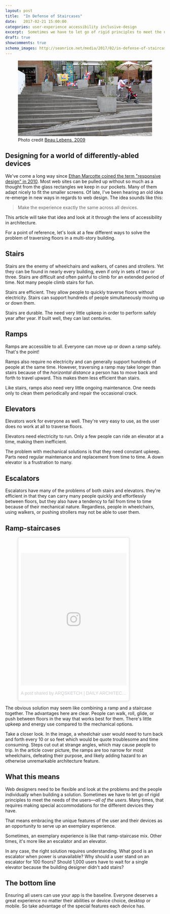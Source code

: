 ```yaml
---
layout: post
title:  "In Defense of Staircases"
date:   2017-02-21 15:00:00
categories: user-experience accessibility inclusive-design
excerpt:  Sometimes we have to let go of rigid principles to meet the needs of all users. Many times, that requires making special accommodations for the different devices they have.
draft: true
showcomments: true
schema_images: http://seanrice.net/media/2017/02/in-defense-of-staircases-1.jpg
---
```


<figure>
<img src="/media/2017/02/in-defense-of-staircases-1.jpg" alt="A non-handicap-friendly ramp cuts through a set of stairs">
<figcaption>Photo credit <a href="https://www.flickr.com/photos/borkazoid/4202740785" target="\_blank">Beau Lebens, 2009</a></figcaption>
</figure>

## Designing for a world of differently-abled devices

We've come a long way since [Ethan Marcotte coined the term "responsive design" in 2010](https://alistapart.com/article/responsive-web-design). Most web sites can be pulled up without so much as a thought from the glass rectangles we keep in our pockets. Many of them adapt nicely to fit the smaller screens. Of late, I've been hearing an old idea re-emerge in new ways in regards to web design. The idea sounds like this:

> Make the experience exactly the same across all devices.

This article will take that idea and look at it through the lens of accessibility in architecture.

For a point of reference, let's look at a few different ways to solve the problem of traversing floors in a multi-story building.

## Stairs

Stairs are the enemy of wheelchairs and walkers, of canes and strollers. Yet they can be found in nearly every building, even if only in sets of two or three. Stairs are difficult and often painful to climb for an extended period of time. Not many people climb stairs for fun.

Stairs are efficient. They allow people to quickly traverse floors without electricity. Stairs can support hundreds of people simultaneously moving up or down them.

Stairs are durable. The need very little upkeep in order to perform safely year after year. If built well, they can last centuries.

## Ramps

Ramps are accessible to all. Everyone can move up or down a ramp safely. That's the point!

Ramps also require no electricity and can generally support hundreds of people at the same time. However, traversing a ramp may take longer than stairs because of the _horizontal distance_ a person has to move back and forth to travel upward. This makes them less efficient than stairs.

Like stairs, ramps also need very little ongoing maintenance. One needs only to clean them periodically and repair the occasional crack.

## Elevators

Elevators work for everyone as well. They're very easy to use, as the user does no work at all to traverse floors.

Elevators need electricity to run. Only a few people can ride an elevator at a time, making them inefficient.

The problem with mechanical solutions is that they need constant upkeep. Parts need regular maintenance and replacement from time to time. A down elevator is a frustration to many.

## Escalators

Escalators have many of the problems of both stairs and elevators. they're efficient in that they can carry many people quickly and effortlessly between floors, but they also have a tendency to fail from time to time because of their mechanical nature. Regardless, people in wheelchairs, using walkers, or pushing strollers may not be able to user them.

## Ramp-staircases

<figure class="img-right"><blockquote class="instagram-media" data-instgrm-version="7" style=" background:#FFF; border:0; border-radius:3px; box-shadow:0 0 1px 0 rgba(0,0,0,0.5),0 1px 10px 0 rgba(0,0,0,0.15); margin: 1px; max-width:350px; padding:0; width:99.375%; width:-webkit-calc(100% - 2px); width:calc(100% - 2px);"><div style="padding:8px;"> <div style=" background:#F8F8F8; line-height:0; margin-top:40px; padding:62.55006675567423% 0; text-align:center; width:100%;"> <div style=" background:url(data:image/png;base64,iVBORw0KGgoAAAANSUhEUgAAACwAAAAsCAMAAAApWqozAAAABGdBTUEAALGPC/xhBQAAAAFzUkdCAK7OHOkAAAAMUExURczMzPf399fX1+bm5mzY9AMAAADiSURBVDjLvZXbEsMgCES5/P8/t9FuRVCRmU73JWlzosgSIIZURCjo/ad+EQJJB4Hv8BFt+IDpQoCx1wjOSBFhh2XssxEIYn3ulI/6MNReE07UIWJEv8UEOWDS88LY97kqyTliJKKtuYBbruAyVh5wOHiXmpi5we58Ek028czwyuQdLKPG1Bkb4NnM+VeAnfHqn1k4+GPT6uGQcvu2h2OVuIf/gWUFyy8OWEpdyZSa3aVCqpVoVvzZZ2VTnn2wU8qzVjDDetO90GSy9mVLqtgYSy231MxrY6I2gGqjrTY0L8fxCxfCBbhWrsYYAAAAAElFTkSuQmCC); display:block; height:44px; margin:0 auto -44px; position:relative; top:-22px; width:44px;"></div></div><p style=" color:#c9c8cd; font-family:Arial,sans-serif; font-size:14px; line-height:17px; margin-bottom:0; margin-top:8px; overflow:hidden; padding:8px 0 7px; text-align:center; text-overflow:ellipsis; white-space:nowrap;"><a href="https://www.instagram.com/p/BFSqVhFiFio/" style=" color:#c9c8cd; font-family:Arial,sans-serif; font-size:14px; font-style:normal; font-weight:normal; line-height:17px; text-decoration:none;" target="\_blank">A post shared by ARQSKETCH | DAILY ARCHITECTURE (@arqsketch)</a> on <time style=" font-family:Arial,sans-serif; font-size:14px; line-height:17px;" datetime="2016-05-12T03:09:29+00:00">May 11, 2016 at 8:09pm PDT</time></p></div></blockquote> <script async defer src="//platform.instagram.com/en_US/embeds.js"></script>
</figure>

The obvious solution may seem like combining a ramp and a staircase together. The advantages here are clear. People can walk, roll, glide, or push between floors in the way that works best for them. There's little upkeep and energy use compared to the mechanical options.

Take a closer look. In the image, a wheelchair user would need to turn back and forth every 10 or so feet which would be quote troublesome and time consuming. Steps cut out at strange angles, which may cause people to trip. In the article cover picture, the ramps are too narrow for most wheelchairs, defeating their purpose, and likely adding hazard to an otherwise unremarkable architecture feature.

## What this means

Web designers need to be flexible and look at the problems and the people individually when building a solution. Sometimes we have to let go of rigid principles to meet the needs of the users&mdash;*all of the users*. Many times, that requires making special accommodations for the different devices they have.

That means embracing the unique features of the user and their devices as an opportunity to serve up an exemplary experience.

Sometimes, an exemplary experience is like that ramp-staircase mix. Other times, it's more like an escalator and an elevator.

In any case, the right solution requires understanding. What good is an escalator when power is unavailable? Why should a user stand on an escalator for 100 floors? Should 1,000 users have to wait for a single elevator because the building designer didn't add stairs?

## The bottom line

Ensuring all users can use your app is the baseline. Everyone deserves a great experience no matter their abilities or device choice, desktop or mobile. So take advantage of the special features each device has.
